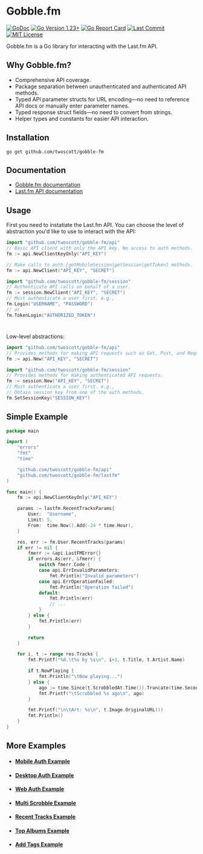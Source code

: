 # Gobble.fm

[![GoDoc](https://pkg.go.dev/badge/github.com/twoscott/gobble-fm?style=flat-round)](https://pkg.go.dev/github.com/twoscott/gobble-fm)
[![Go Version 1.23+](https://img.shields.io/badge/go-1.23+-teal?style=flat-round)](https://golang.org/dl/)
[![Go Report Card](https://goreportcard.com/badge/github.com/twoscott/gobble-fm?style=flat-round)](https://goreportcard.com/report/github.com/twoscott/gobble-fm)
[![Last Commit](https://img.shields.io/github/last-commit/twoscott/gobble-fm?logo=github&logoColor=ffffff&style=flat-round)](https://github.com/twoscott/gobble-fm/commits/master)
[![MIT License](https://img.shields.io/badge/license-MIT-red.svg?style=flat-round)](https://choosealicense.com/licenses/mit/)

Gobble.fm is a Go library for interacting with the Last.fm API.

## Why Gobble.fm?

- Comprehensive API coverage.
- Package separation between unauthenticated and authenticated API methods.
- Typed API parameter structs for URL encoding—no need to reference API docs or manually enter parameter names.
- Typed response struct fields—no need to convert from strings.
- Helper types and constants for easier API interaction.

## Installation

	go get github.com/twoscott/gobble-fm

## Documentation

- [Gobble.fm documentation](https://pkg.go.dev/github.com/twoscott/gobble-fm)
- [Last.fm API documentation](https://www.last.fm/api)

## Usage

First you need to instatiate the Last.fm API. You can choose the level of abstraction you'd like to use to interact with the API:
```go
import "github.com/twoscott/gobble-fm/api"
// Basic API client with only the API key. No access to auth methods.
fm := api.NewClientKeyOnly("API_KEY")
```
```go
// Make calls to auth.[getMobileSession|getSession|getToken] methods.
fm := api.NewClient("API_KEY", "SECRET")
```
```go
import "github.com/twoscott/gobble-fm/session"
// Authenticate API calls on behalf of a user.
fm := session.NewClient("API_KEY", "SECRET")
// Must authenticate a user first. e.g.,
fm.Login("USERNAME", "PASSWORD")
// or
fm.TokenLogin("AUTHORIZED_TOKEN")
```
#
Low-level abstractions:
```go
import "github.com/twoscott/gobble-fm/api"
// Provides methods for making API requests such as Get, Post, and Request.
fm := api.New("API_KEY", "SECRET")
```
```go
import "github.com/twoscott/gobble-fm/session"
// Provides methods for making authenticated API requests.
fm := session.New("API_KEY", "SECRET")
// Must authenticate a user first. e.g.,
// Obtain session key from one of the auth methods.
fm.SetSessionKey("SESSION_KEY")
```

## Simple Example
```go
package main

import (
	"errors"
	"fmt"
	"time"

	"github.com/twoscott/gobble-fm/api"
	"github.com/twoscott/gobble-fm/lastfm"
)

func main() {
	fm := api.NewClientKeyOnly("API_KEY")

	params := lastfm.RecentTracksParams{
		User:  "Username",
		Limit: 5,
		From:  time.Now().Add(-24 * time.Hour),
	}

	res, err := fm.User.RecentTracks(params)
	if err != nil {
		fmerr := &api.LastFMError{}
		if errors.As(err, &fmerr) {
			switch fmerr.Code {
			case api.ErrInvalidParameters:
				fmt.Println("Invalid parameters")
			case api.ErrOperationFailed:
				fmt.Println("Operation failed")
			default:
				fmt.Println(err)
				// ...
			}
		} else {
			fmt.Println(err)
		}

		return
	}

	for i, t := range res.Tracks {
		fmt.Printf("%d.\t%s by %s\n", i+1, t.Title, t.Artist.Name)

		if t.NowPlaying {
			fmt.Println("\tNow playing...")
		} else {
			ago := time.Since(t.ScrobbledAt.Time()).Truncate(time.Second)
			fmt.Printf("\tScrobbled %s ago\n", ago)
		}

		fmt.Printf("\n\tArt: %s\n", t.Image.OriginalURL())
		fmt.Println()
	}
}
```

## More Examples

- #### [Mobile Auth Example](https://github.com/twoscott/gobble-fm/blob/master/examples/auth/auth-flow-mobile/main.go)
- #### [Desktop Auth Example](https://github.com/twoscott/gobble-fm/blob/master/examples/auth/auth-flow-desktop/main.go)
- #### [Web Auth Example](https://github.com/twoscott/gobble-fm/blob/master/examples/auth/auth-flow-web/main.go)
- #### [Multi Scrobble Example](https://github.com/twoscott/gobble-fm/blob/master/examples/multi-scrobble/main.go)
- #### [Recent Tracks Example](https://github.com/twoscott/gobble-fm/blob/master/examples/recent-tracks/main.go)
- #### [Top Albums Example](https://github.com/twoscott/gobble-fm/blob/master/examples/top-albums/main.go)
- #### [Add Tags Example](https://github.com/twoscott/gobble-fm/blob/master/examples/add-tags/main.go)
